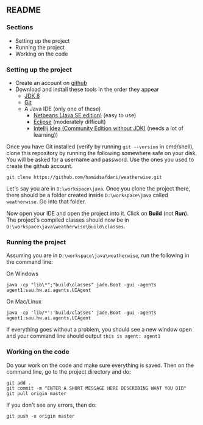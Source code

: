 ## README

### Sections

* Setting up the project
* Running the project
* Working on the code

### Setting up the project ###

* Create an account on [github](https://github.com)
* Download and install these tools in the order they appear
    * [JDK 8](http://www.oracle.com/technetwork/java/javase/downloads/jdk8-downloads-2133151.html)
    * [Git](https://git-scm.com/downloads)
    * A Java IDE (only one of these) 
        * [Netbeans (Java SE edition)](https://netbeans.org/downloads/) (easy to use)
        * [Eclipse](https://www.eclipse.org/downloads/?) (moderately difficult) 
        * [Intellij Idea (Community Edition without JDK)](https://www.jetbrains.com/idea/#chooseYourEdition) (needs a lot of learning))

Once you have Git installed (verify by running `git --version` in cmd/shell), clone this repository by running the following somewhere safe on your disk. You will be asked for a
 username and password. Use the ones you used to create the github account.

    git clone https://github.com/hamidsafdari/weatherwise.git

Let's say you are in `D:\workspace\java`. Once you clone the project there, there should be a folder created inside `D:\workspace\java` called `weatherwise`. Go into that folder.

Now open your IDE and open the project into it. Click on **Build** (not **Run**). The project's compiled classes should now be in `D:\workspace\java\weatherwise\build\classes`.

### Running the project ###

Assuming you are in `D:\workspace\java\weatherwise`, run the following in the command line:

On Windows

    java -cp "lib\*";"build\classes" jade.Boot -gui -agents agent1:sau.hw.ai.agents.UIAgent

On Mac/Linux

    java -cp 'lib/*':'build/classes' jade.Boot -gui -agents agent1:sau.hw.ai.agents.UIAgent

If everything goes without a problem, you should see a new window open and your command line should output `this is agent: agent1`

### Working on the code ###

Do your work on the code and make sure everything is saved. Then on the command line, go to the project directory and do:

    git add .
    git commit -m "ENTER A SHORT MESSAGE HERE DESCRIBING WHAT YOU DID"
    git pull origin master
    
If you don't see any errors, then do:

    git push -u origin master
